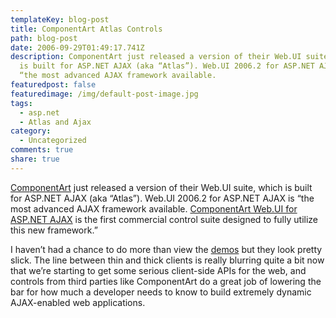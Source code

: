 ```yaml
---
templateKey: blog-post
title: ComponentArt Atlas Controls
path: blog-post
date: 2006-09-29T01:49:17.741Z
description: ComponentArt just released a version of their Web.UI suite, which
  is built for ASP.NET AJAX (aka “Atlas”). Web.UI 2006.2 for ASP.NET AJAX is
  “the most advanced AJAX framework available.
featuredpost: false
featuredimage: /img/default-post-image.jpg
tags:
  - asp.net
  - Atlas and Ajax
category:
  - Uncategorized
comments: true
share: true
---
```

<!--StartFragment-->

[ComponentArt](http://componentart.com/) just released a version of their Web.UI suite, which is built for ASP.NET AJAX (aka “Atlas”). Web.UI 2006.2 for ASP.NET AJAX is “the most advanced AJAX framework available. [ComponentArt Web.UI for ASP.NET AJAX](http://atlas.componentart.com/) is the first commercial control suite designed to fully utilize this new framework.”

I haven’t had a chance to do more than view the [demos](http://atlas.componentart.com/Client-side_APIs/TreeView_Designer/Default.aspx) but they look pretty slick. The line between thin and thick clients is really blurring quite a bit now that we’re starting to get some serious client-side APIs for the web, and controls from third parties like ComponentArt do a great job of lowering the bar for how much a developer needs to know to build extremely dynamic AJAX-enabled web applications.

<!--EndFragment-->